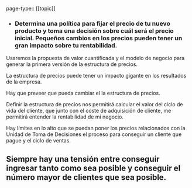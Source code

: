 page-type:: [[topic]]
- ### Determina una política para fijar el precio de tu nuevo producto y toma una decisión sobre cuál será el precio inicial. Pequeños cambios en los precios pueden tener un gran impacto sobre tu rentabilidad.

Usaremos la propuesta de valor cuantificada y el modelo de negocio para generar la primera versión de la estructura de precios.

La estructura de precios puede tener un impacto gigante en los resultados de la empresa.

Hay que preveer que pueda cambiar el la estructura de precios.

Definir la estructura de precios nos permitirá calcular el valor del ciclo de vida del cliente, que junto con el coste de adquisición de cliente, me permitirá entender la rentabilidad de mi negocio.

Hay límites en lo alto que se puedan poner los precios relacionados con la Unidad de Toma de Decisiones el proceso para conseguir un cliente que pague y el ciclo de ventas.

Siempre hay una tensión entre conseguir ingresar tanto como sea posible y conseguir el número mayor de clientes que sea posible.
  - 


